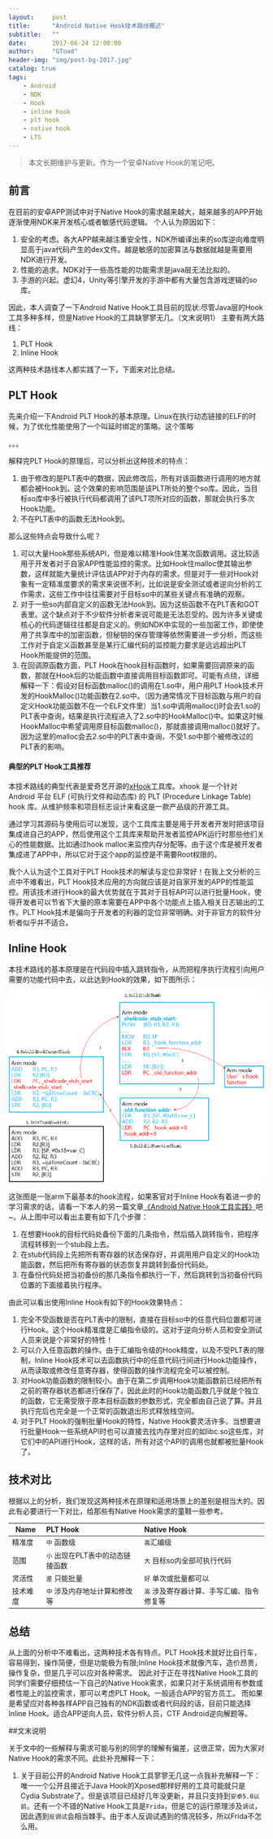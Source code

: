 ```yaml
---
layout:     post
title:      "Android Native Hook技术路线概述"
subtitle:   ""
date:       2017-06-24 12:00:00
author:     "GToad"
header-img: "img/post-bg-2017.jpg"
catalog: true
tags:
    - Android
    - NDK
    - Hook
    - inline hook
    - plt hook
    - native hook
    - LTS
---
```


> 本文长期维护与更新。作为一个安卓Native Hook的笔记吧。  

## 前言

在目前的安卓APP测试中对于Native Hook的需求越来越大，越来越多的APP开始逐渐使用NDK来开发核心或者敏感代码逻辑。
个人认为原因如下：
1. 安全的考虑。各大APP越来越注重安全性，NDK所编译出来的so库逆向难度明显高于java代码产生的dex文件。越是敏感的加密算法与数据就越是需要用NDK进行开发。
2. 性能的追求。NDK对于一些高性能的功能需求是java层无法比拟的。
3. 手游的兴起。虚幻4，Unity等引擎开发的手游中都有大量包含游戏逻辑的so库。

因此，本人调查了一下Android Native Hook工具目前的现状:尽管Java层的Hook工具多种多样，但是Native Hook的工具缺寥寥无几。（文末说明1）
主要有两大路线：
1. PLT Hook
2. Inline Hook

这两种技术路线本人都实践了一下，下面来对比总结。


## PLT Hook

先来介绍一下Android PLT Hook的基本原理。Linux在执行动态链接的ELF的时候，为了优化性能使用了一个叫延时绑定的策略。这个策略

。。。

解释完PLT Hook的原理后，可以分析出这种技术的特点：

1. 由于修改的是PLT表中的数据，因此修改后，所有对该函数进行调用的地方就都会被Hook到。这个效果的影响范围是该PLT所处的整个so库。因此，当目标so库中多行被执行代码都调用了该PLT项所对应的函数，那就会执行多次Hook功能。
2. 不在PLT表中的函数无法Hook到。

那么这些特点会导致什么呢？

1. 可以大量Hook那些系统API，但是难以精准Hook住某次函数调用。这比较适用于开发者对于自家APP性能监控的需求。比如Hook住malloc使其输出参数，这样就能大量统计评估该APP对于内存的需求。但是对于一些对Hook对象有一定精准度要求的需求来说很不利，比如说是安全测试或者逆向分析的工作需求，这些工作中往往需要对于目标so中的某些关键点有准确的观察。
2. 对于一些so内部自定义的函数无法Hook到。因为这些函数不在PLT表和GOT表里。这个缺点对于不少软件分析者来说可能是无法忍受的。因为许多关键或核心的代码逻辑往往都是自定义的。例如NDK中实现的一些加密工作，即使使用了共享库中的加密函数，但秘钥的保存管理等依然需要进一步分析，而这些工作对于自定义函数甚至是某行汇编代码的监控能力要求是远远超出PLT Hook所能提供的范围。
3. 在回调原函数方面，PLT Hook在hook目标函数时，如果需要回调原来的函数，那就在Hook后的功能函数中直接调用目标函数即可。可能有点绕，详细解释一下：假设对目标函数malloc()的调用在1.so中，用户用PLT Hook技术开发的HookMalloc()功能函数在2.so中。（因为通常情况下目标函数与用户的自定义Hook功能函数不在一个ELF文件里）当1.so中调用malloc()时会去1.so的PLT表中查询，结果是执行流程进入了2.so中的HookMalloc()中。如果这时候HookMalloc中希望调用原目标函数malloc()，那就直接调用malloc()就好了。因为这里的malloc会去2.so中的PLT表中查询，不受1.so中那个被修改过的PLT表的影响。

#### 典型的PLT Hook工具推荐

本技术路线的典型代表是爱奇艺开源的[xHook](https://github.com/iqiyi/xHook)工具库。xhook 是一个针对 Android 平台 ELF (可执行文件和动态库) 的 PLT (Procedure Linkage Table) hook 库。从维护频率和项目标志设计来看这是一款产品级的开源工具。

通过学习其源码与使用后可以发现，这个工具库主要是用于开发者开发时把该项目集成进自己的APP，然后使用这个工具库来帮助开发者监控APK运行时那些他们关心的性能数据。比如通过hook malloc来监控内存分配等。由于这个库是被开发者集成进了APP中，所以它对于这个app的监控是不需要Root权限的。

我个人认为这个工具对于PLT Hook技术的解读与定位非常好！在我上文分析的三点中不难看出，PLT Hook技术应用的方向就应该是对自家开发的APP的性能监控。用该技术进行Hook的最大优势就在于其对于目标API可以进行批量Hook，使得开发者可以节省下大量的原本需要在APP中各个功能点上插入相关日志输出的工作。PLT Hook技术是偏向于开发者的利器的定位非常明确。对于非官方的软件分析者似乎并不适合。

## Inline Hook

本技术路线的基本原理是在代码段中插入跳转指令，从而把程序执行流程引向用户需要的功能代码中去，以此达到Hook的效果，如下图所示：

![](/img/in-post/post-android-native-hook-practice/armhook.png)

这张图是一张arm下最基本的hook流程，如果客官对于Inline Hook有着进一步的学习需求的话，请看一下本人的另一篇文章[《Android Native Hook工具实践》](/2018/07/06/Android-Native-Hook-Practice/)吧~。从上图中可以看出主要有如下几个步骤：

1. 在想要Hook的目标代码处备份下面的几条指令，然后插入跳转指令，把程序流程转移到一个stub段上去。
2. 在stub代码段上先把所有寄存器的状态保存好，并调用用户自定义的Hook功能函数，然后把所有寄存器的状态恢复并跳转到备份代码处。
3. 在备份代码处把当初备份的那几条指令都执行一下，然后跳转到当初备份代码位置的下面接着执行程序。

由此可以看出使用Inline Hook有如下的Hook效果特点：

1. 完全不受函数是否在PLT表中的限制，直接在目标so中的任意代码位置都可进行Hook。这个Hook精准度是汇编指令级的。这对于逆向分析人员和安全测试人员来说是个非常好的特性！
2. 可以介入任意函数的操作。由于汇编指令级的Hook精度，以及不受PLT表的限制，Inline Hook技术可以去函数执行中的任意代码行间进行Hook功能操作，从而读取或修改任意寄存器，使得函数的操作流程完全可以被控制。
3. 对Hook功能函数的限制较小。由于在第二步调用Hook功能函数前已经把所有之前的寄存器状态都进行保存了，因此此时的Hook功能函数几乎就是个独立的函数，它无需受限于原本目标函数的参数形式，完全都由自己说了算。并且执行完后也完全是一个正常的函数退出形式释放栈空间。
4. 对于PLT Hook的强制批量Hook的特性，Native Hook要灵活许多。当想要进行批量Hook一些系统API时也可以直接去找内存里对应的如libc.so这些库，对它们中的API进行Hook，这样的话，所有对这个API的调用也就都被批量Hook了。

## 技术对比

根据以上的分析，我们发现这两种技术在原理和适用场景上的差别是相当大的。因此有必要进行一下对比，给那些有Native Hook需求的童鞋一些参考。

| Name | PLT Hook | Native Hook | 
| - | :- | :- | 
| 精准度 | `中` 函数级 | `高`汇编级 | 
| 范围 | `小` 出现在PLT表中的动态链接函数 | `大` 目标so内全部可执行代码 | 
| 灵活性 | `差` 只能批量 | `好` 单次或批量都可以 |
| 技术难度 | `中` 涉及内存地址计算和修改等 | `高` 涉及寄存器计算、手写汇编、指令修复等 |

## 总结

从上面的分析中不难看出，这两种技术各有特点。PLT Hook技术就好比自行车，容易得到，操作简便，但是功能极为有限;Inline Hook技术就像汽车，造价昂贵，操作复杂，但是几乎可以应对各种需求。
因此对于正在寻找Native Hook工具的同学们需要仔细预估一下自己的Native Hook需求，如果只对于系统调用有参数或者性能上的监控需求，那可以考虑PLT Hook。一般适合APP的官方员工。
而如果是希望应对各种各样APP自己独有的NDK函数或者代码段的话，目前只能选择Inline Hook。适合APP逆向人员，软件分析人员，CTF Android逆向解题等。

##文末说明

关于文中的一些解释与需求可能与别的同学的理解有偏差，这很正常，因为大家对Native Hook的需求不同。此处补充解释一下：

1. 关于目前公开的Android Native Hook工具寥寥无几这一点我补充解释一下：唯一一个公开且接近于Java Hook的Xposed那样好用的工具可能就只是Cydia Substrate了。但是该项目已经好几年没更新，并且只支持到`安卓5.0以前`。还有一个不错的Native Hook工具是`Frida`，但是它的运行原理涉及`调试`，因此遇到`反调试`会相当棘手。由于本人反调试遇到的情况较多，所以Frida不怎么用。

